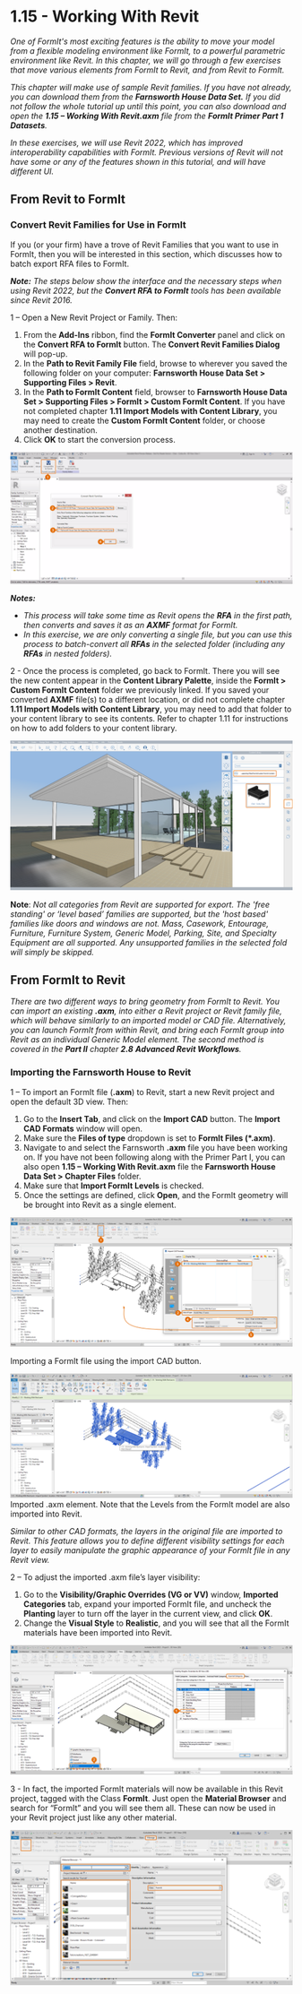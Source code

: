 # 1.15 - Working With Revit

_One of FormIt's most exciting features is the ability to move your model from a flexible modeling environment like FormIt, to a powerful parametric environment like Revit. In this chapter, we will go through a few exercises that move various elements from FormIt to Revit, and from Revit to FormIt._

_This chapter will make use of sample Revit families. If you have not already, you can download them from the **Farnsworth House Data Set.** If you did not follow the whole tutorial up until this point, you can also download and open the **1.15 – Working With Revit.axm** file from the **FormIt Primer Part 1 Datasets**._

_In these exercises, we will use Revit 2022, which has improved interoperability capabilities with FormIt. Previous versions of Revit will not have some or any of the features shown in this tutorial, and will have different UI._

## From Revit to FormIt

### Convert Revit Families for Use in FormIt

If you (or your firm) have a trove of Revit Families that you want to use in FormIt, then you will be interested in this section, which discusses how to batch export RFA files to FormIt.

_**Note:**_ _The steps below show the interface and the necessary steps when using Revit 2022, but the_ _**Convert RFA to FormIt**_ _tools has been available since Revit 2016._

1 – Open a New Revit Project or Family. Then:

1. From the **Add-Ins** ribbon, find the **FormIt Converter** panel and click on the **Convert RFA to FormIt** button. The **Convert Revit Families Dialog** will pop-up.
2. In the **Path to Revit Family File** field, browse to wherever you saved the following folder on your computer: **Farnsworth House Data Set > Supporting Files > Revit**.
3. In the **Path to FormIt Content** field, browser to **Farnsworth House Data Set > Supporting Files > FormIt > Custom FormIt Content**. If you have not completed chapter **1.11 Import Models with Content Library**, you may need to create the **Custom FormIt Content** folder, or choose another destination.
4. Click **OK** to start the conversion process.

![](<../../.gitbook/assets/0 (23).png>)

_**Notes:**_

* _This process will take some time as Revit opens the_ _**RFA**_ _in the first path, then converts and saves it as an_ _**AXMF**_ _format for FormIt._
* _In this exercise, we are only converting a single file, but you can use this process to batch-convert all_ _**RFAs**_ _in the selected folder (including any_ _**RFAs**_ _in nested folders)._

2 - Once the process is completed, go back to FormIt. There you will see the new content appear in the **Content Library Palette**, inside the **FormIt >** **Custom FormIt Content** folder we previously linked. If you saved your converted **AXMF** file(s) to a different location, or did not complete chapter **1.11 Import Models with Content Library**, you may need to add that folder to your content library to see its contents. Refer to chapter 1.11 for instructions on how to add folders to your content library.

![](<../../.gitbook/assets/1 (24).png>)‌

**Note**: _Not all categories from Revit are supported for export. The 'free standing' or ‘level based’ families are supported, but the 'host based' families like doors and windows are not. Mass, Casework, Entourage, Furniture, Furniture System, Generic Model, Parking, Site, and Specialty Equipment are all supported. Any unsupported families in the selected fold will simply be skipped._

## From FormIt to Revit

_There are two different ways to bring geometry from FormIt to Revit. You can import an existing_ _**.axm**, into either a Revit project or Revit family file, which will behave similarly to an imported model or CAD file. Alternatively, you can launch FormIt from within Revit, and bring each FormIt group into Revit as an individual Generic Model element. The second method is covered in the **Part II** chapter_ _**2.8**_ _**Advanced Revit Workflows**._

### Importing the Farnsworth House to Revit

1 – To import an FormIt file (**.axm**) to Revit, start a new Revit project and open the default 3D view. Then:

1. Go to the **Insert Tab**, and click on the **Import CAD** button. The **Import CAD Formats** window will open.
2. Make sure the **Files of type** dropdown is set to **FormIt Files (\*.axm)**.
3. Navigate to and select the Farnsworth **.axm** file you have been working on. If you have not been following along with the Primer Part I, you can also open **1.15 – Working With Revit.axm** file the **Farnsworth House Data Set > Chapter Files** folder.
4. Make sure that **Import FormIt Levels** is checked.
5. Once the settings are defined, click **Open**, and the FormIt geometry will be brought into Revit as a single element.

![](<../../.gitbook/assets/2 (24) (1).png>)

Importing a FormIt file using the import CAD button.

![](<../../.gitbook/assets/3 (21) (1).png>)\
Imported .axm element. Note that the Levels from the FormIt model are also imported into Revit.

_Similar to other CAD formats, the layers in the original file are imported to Revit. This feature allows you to define different visibility settings for each layer to easily manipulate the graphic appearance of your FormIt file in any Revit view._

2 – To adjust the imported .axm file’s layer visibility:

1. Go to the **Visibility/Graphic Overrides (VG or VV)** window, **Imported Categories** tab, expand your imported FormIt file, and uncheck the **Planting** layer to turn off the layer in the current view, and click **OK**.
2. Change the **Visual Style** to **Realistic**, and you will see that all the FormIt materials have been imported into Revit.

![](<../../.gitbook/assets/4 (20) (1).png>)

3 - In fact, the imported FormIt materials will now be available in this Revit project, tagged with the Class **FormIt**. Just open the **Material Browser** and search for “FormIt” and you will see them all. These can now be used in your Revit project just like any other material.

![](<../../.gitbook/assets/5 (19) (1).png>)
